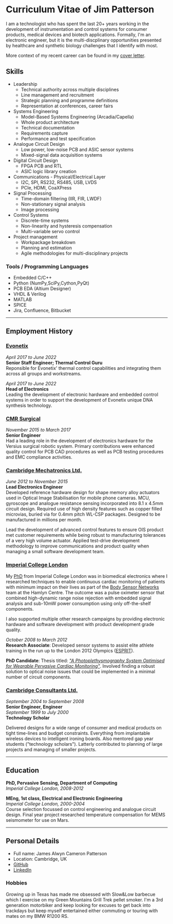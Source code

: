 # Curriculum Vitae of Jim Patterson

I am a technologist who has spent the last 20+ years working in the development of instrumentation and control systems for consumer products, medical devices and biotech applications. Formally, I'm an electronic engineer, but it is the multi-discplinary opportunities presented by healthcare and synthetic biology challenges that I identify with most.

More context of my recent career can be found in my [cover letter](./cover-letter.md).

## Skills

* Leadership
  * Technical authority across multiple disciplines
  * Line management and recruitment
  * Strategic planning and programme definitions
  * Representation at conferences, career fairs
* Systems Engineering
  * Model-Based Systems Engineering (Arcadia/Capella)
  * Whole product architecture
  * Technical documentation
  * Requirements capture
  * Performance and test specification
* Analogue Circuit Design
  * Low power, low-noise PCB and ASIC sensor systems
  * Mixed-signal data acquisition systems
* Digital Circuit Design
  * FPGA PCB and RTL
  * ASIC logic library creation
* Communications - Physical/Electrical Layer
  * I2C, SPI, RS232, RS485, USB, LVDS
  * PCIe, HDMI, CoaXPress
* Signal Processing
  * Time-domain filtering (IIR, FIR, LWDF)
  * Non-stationary signal analysis
  * Image processing
* Control Systems
  * Discrete-time systems
  * Non-linearity and hysteresis compensation
  * Multi-variable servo control
* Project management
  * Workpackage breakdown
  * Planning and estimation
  * Agile methodologies for multi-disciplinary projects

### Tools / Programming Languages

* Embedded C/C++
* Python (NumPy,SciPy,Cython,PyQt)
* PCB EDA (Altium Designer)
* VHDL & Verilog
* MATLAB
* SPICE
* Jira, Confluence, Bitbucket

---

## Employment History

### [Evonetix][evo]

*April 2017 to June 2022*  
**Senior Staff Engineer; Thermal Control Guru**  
Reponsible for Evonetix' thermal control capabilities and integrating them across all groups and workstreams.

*April 2017 to June 2022*  
**Head of Electronics**  
Leading the development of electronic hardware and embedded control systems in order to support the development of Evonetix unique DNA synthesis technology.

### [CMR Surgical][cmr]

*November 2015 to March 2017*  
**Senior Engineer**  
Had a leading role in the development of electronics hardware for the Versius surgical robotic system. Primary contributions were enhanced quality control for PCB CAD procedures as well as PCB testing procedures and EMC compliance activities.

### [Cambridge Mechatronics Ltd.][cml]

*June 2012 to November 2015*  
**Lead Electronics Engineer**  
Developed reference hardware design for shape memory alloy actuators used in Optical Image Stabilisation for mobile phone cameras. MCU, gyroscope and analogue resistance sensing incorporated into 8.1 x 4.5mm circuit design. Required use of high density features such as copper filled microvias, buried via for 0.4mm pitch WL-CSP packages. Designed to be manufactured in millions per month.

Lead the development of advanced control features to ensure OIS product met customer requirements while being robust to manufacturing tolerances of a very high volume actuator. Applied test-drive development methodology to improve communications and product quality when managing a small software development team.

### [Imperial College London][icl]

My [PhD][thesis] from Imperial College London was in biomedical electronics where I researched techniques to enable continuous cardiac monitoring of patients with minimum impact on their lives as part of the [Body Sensor Networks]([bsn]) team at the Hamlyn Centre. The outcome was a pulse oximeter sensor that combined high-dynamic range noise rejection with embedded signal analysis and sub-10mW power consumption using only off-the-shelf components.

I also supported multiple other research campaigns by providing electronic hardware and software development with product development grade quality.

*October 2008 to March 2012*  
**Research Associate**:
Developed sensor systems to assist elite athlete training in the run up to the London 2012 Olympics ([ESPRIT][esprit]).

**PhD Candidate**:
Thesis titled: [*"A Photoplethysmography System Optimised for Wearable Pervasive Cardiac Monitoring"*][thesis]. Involved finding a robust solution to optical noise issues that could be implemented in a minimal number of circuit components.

### [Cambridge Consultants Ltd.][ccl]

*September 2004 to September 2008*  
**Senior Engineer, Engineer**   
*September 1999 to July 2000*  
**Technology Scholar**

Delivered designs for a wide range of consumer and medical products on tight time-lines and budget constraints.  Everything from implantable wireless devices to intelligent ironing boards. Also mentored gap year students ("technology scholars"). Latterly contributed to planning of large projects and managing of smaller projects.

---

## Education

**PhD, Pervasive Sensing, Department of Computing**  
*Imperial College London, 2008-2012*
 
**MEng, 1st class, Electrical and Electronic Engineering**  
*Imperial College London, 2000-2004*  
Course selection focussed on control engineering and analogue circuit design. Final year project researched temperature compensation for MEMS seismometer for use on Mars.

---

## Personal Details

* Full name: James Alwyn Cameron Patterson
* Location: Cambridge, UK
* [GitHub](https://github.com/jimurai)
* [LinkedIn]([linkedin])

### Hobbies

Growing up in Texas has made me obsessed with Slow&Low barbecue which I exercise on my Green Mountains Grill Trek pellet smoker. I'm a 3rd generation motorbiker and keep looking for excuses to get back into trackdays but keep myself entertained either commuting or touring with mates on my BMW R1200 RS.

[github]: http://github.com/jimurai "My github repositories"
[thesis]: http://bit.ly/10fROfH "My PhD Thesis"
[evo]: https://www.evonetix.com/ "Evonetix"
[garage]: https://www.analog.com/en/about-adi/incubators/analog-garage.html "Analog Garage"
[adi]: https://www.analog.com/ "Analog Devices"
[cml]: http://cambridgemechatronics.com/ "Cambridge Mechatronics"
[cmr]: https://cmrsurgical.com/ "CMR Surgical"
[ccl]: http://www.cambridgeconsultants.com/ "Cambridge Consultants"
[icl]: https://www.imperial.ac.uk/ "Imperial College"
[bsn]: https://www.imperial.ac.uk/hamlyn-centre/research/sensing/body-sensor-networks/ "Hamlyn Centre"
[linkedin]: https://www.linkedin.com/in/jim-ac-patterson/ "LinkedIn"
[esprit]: https://www.imperial.ac.uk/hamlyn-centre/research/sensing/esprit-elite-sport-performance-research-in-training/ "Elite Sport Performance Research in Training"
